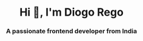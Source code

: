 <h1 align="center">Hi 👋, I'm Diogo Rego</h1>
<h3 align="center">A passionate frontend developer from India</h3>
